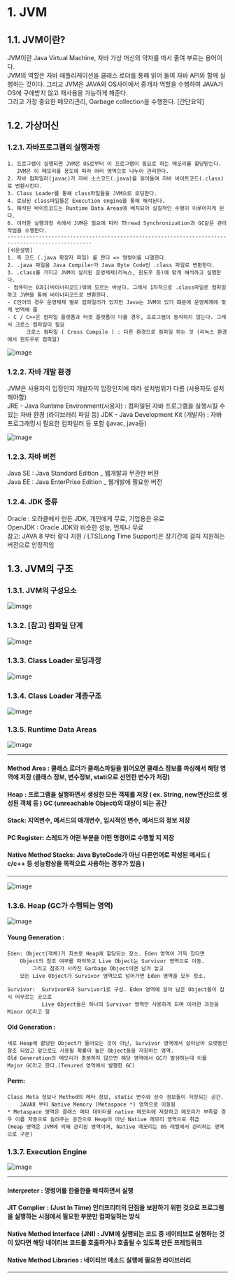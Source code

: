 

# 1. JVM
## 1.1. JVM이란?
JVM이란 Java Virtual Machine, 자바 가상 머신의 약자를 따서 줄여 부르는 용어이다.   
JVM의 역할은 자바 애플리케이션을 클래스 로더를 통해 읽어 들여 자바 API와 함께 실행하는 것이다.  그리고 JVM은 JAVA와 OS사이에서 중개자 역할을 수행하여 JAVA가 OS에 구애받지 않고 재사용을 가능하게 해준다.   
그리고 가장 중요한 메모리관리, Garbage collection을 수행한다. 
[간단요약]


## 1.2. 가상머신
### 1.2.1. 자바프로그램의 실행과정
	1. 프로그램이 실행되면 JVM은 OS로부터 이 프로그램이 필요로 하는 메모리를 할당받는다.
	   JVM은 이 메모리를 용도에 따라 여러 영역으로 나누어 관리한다.
	2. 자바 컴파일러(javac)가 자바 소스코드(.java)를 읽어들여 자바 바이트코드(.class)로 변환시킨다.
	3. Class Loader를 통해 class파일들을 JVM으로 로딩한다.
	4. 로딩된 class파일들은 Execution engine을 통해 해석된다.
	5. 해석된 바이트코드는 Runtime Data Areas에 배치되어 실질적인 수행이 이루어지게 된다.
	6. 이러한 실행과정 속에서 JVM은 필요에 따라 Thread Synchronization과 GC같은 관리작업을 수행한다.
	-------------------------------------------------------------------------------------------------
	[쉬운설명]
	1. 즉 코드 (.java 확장자 파일) 를 짠다 => 명령어를 나열한다
	2. .java 파일을 Java Compiler가 Java Byte Code인 .class 파일로 변환한다.
	3. .class를 가지고 JVM이 설치된 운영체제(리눅스, 윈도우 등)에 맞게 해석하고 실행한다.
	- 컴퓨터는 0과1(바이너리코드)밖에 모르는 바보다. 그래서 1차적으로 .class파일로 컴파일 하고 JVM을 통해 바이너리코드로 변환한다.
	- C언어의 경우 운영체제 별로 컴파일러가 있지만 Java는 JVM이 있기 떄문에 운영체제에 맞게 번역해 줌
	- C / C++은 컴파일 플랫폼과 타겟 플랫폼이 다를 경우, 프로그램이 동작하지 않는다. 그래서 크로스 컴파일이 필요
          크로스 컴파일 ( Cross Compile ) : 다른 환경으로 컴파일 하는 것 (리눅스 환경에서 윈도우로 컴파일)
  
![image](https://user-images.githubusercontent.com/81441317/136736758-16dc037d-91d7-49f1-a0d5-0749f67e1af3.png)

### 1.2.2. 자바 개발 환경
JVM은 사용자의 입장인지 개발자의 입장인지에 따라 설치범위가 다름 (사용자도 설치해야함)   
JRE - Java Runtime Environment(사용자) : 컴파일된 자바 프로그램을 실행시킬 수 있는 자바 환경 (라이브러리 파일 등)
JDK - Java Development Kit (개발자) : 자바 프로그래밍시 필요한 컴파일러 등 포함 (javac, java등)   

![image](https://user-images.githubusercontent.com/81441317/136776310-8e37e48b-a5d3-47f1-ae23-320cca814e50.png)

### 1.2.3. 자바 버전
Java SE : Java Standard Edition _ 웹개발과 무관한 버젼    
Java EE : Java EnterPrise Edition _ 웹개발에 필요한 버전

### 1.2.4. JDK 종류  
Oracle : 오라클에서 만든 JDK, 개인에게 무료, 기업용은 유료   
OpenJDK : Oracle JDK와 비슷한 성능, 언제나 무료   
참고: JAVA 8 부터 람다 지원 / LTS(Long Time Support)은 장기간에 걸처 지원하는 버전으로 안정적임 


## 1.3. JVM의 구조
### 1.3.1. JVM의 구성요소
![image](https://user-images.githubusercontent.com/81441317/137052829-2951af7c-e6d5-41d3-9d13-62e564c2b442.png)

### 1.3.2. [참고] 컴파일 단계

![image](https://user-images.githubusercontent.com/81441317/137052851-bd39f94e-36d3-4c97-90c1-c6ff8dc3b917.png)

### 1.3.3. Class Loader 로딩과정
![image](https://user-images.githubusercontent.com/81441317/137052870-0f75fb0b-9449-4c89-bff3-0e0ca45f512c.png)

### 1.3.4. Class Loader 계층구조
![image](https://user-images.githubusercontent.com/81441317/137052908-bb175d20-5da5-4533-84b6-66c494665015.png)

### 1.3.5. Runtime Data Areas
![image](https://user-images.githubusercontent.com/81441317/137052927-0d3df9ea-7f5a-4772-b5b4-073d5117a38f.png)
*****
#### Method Area : 클래스 로더가 클래스파일을 읽어오면 클래스 정보를 파싱해서 해당 영역에 저장 (클래스 정보, 변수정보,  stati으로 선언한 변수가 저장)   
#### Heap : 프로그램을 실행하면서 생성한 모든 객체를 저장 ( ex. String, new연산으로 생성된 객체 등 )  GC (unreachable Object)의 대상이 되는 공간   
#### Stack: 지역변수, 메서드의 매개변수, 임시적인 변수, 메서드의 정보 저장   
#### PC Register: 스레드가 어떤 부분을 어떤 명령어로 수행할 지 저장   
#### Native Method Stacks: Java ByteCode가 아닌 다른언어로 작성된 메서드 ( c/c++ 등 성능향상을 목적으로 사용하는 경우가 있음 )
*****
![image](https://user-images.githubusercontent.com/81441317/137053381-3ce59dd7-6582-4e07-a0f2-643f05cc16ca.png)


### 1.3.6. Heap (GC가 수행되는 영역)
![image](https://user-images.githubusercontent.com/81441317/137052944-6047d12c-85ff-4b47-a663-922dd2f891c5.png)

#### Young Generation :  
	Eden: Object(객체)가 최초로 Heap에 할당되는 장소. Eden 영역이 가득 찼다면   
		Object의 참조 여부를 파악하고 Live Object는 Survivor 영역으로 이동.      
       		그리고 참조가 사라진 Garbage Object이면 남겨 놓고 
		모든 Live Object가 Survivor 영역으로 넘어가면 Eden 영역을 모두 청소.   

	Survivor:  Survivor0과 Survivor1로 구성. Eden 영역에 살아 남은 Object들이 잠시 머무르는 곳으로   
        	   Live Object들은 하나의 Survivor 영역만 사용하게 되며 이러한 과정을 Minor GC라고 함   

#### Old Generation :
	새로 Heap에 할당된 Object가 들어오는 것이 아닌, Survivor 영역에서 살아남아 오랫동안 참조 되었고 앞으로도 사용될 확률이 높은 Object들을 저장하는 영역.    
	Old Generation의 메모리가 충분하지 않으면 해당 영역에서 GC가 발생하는데 이를 Major GC라고 한다.(Tenured 영역에서 발행한 GC)   

#### Perm:
	Class Meta 정보나 Method의 메타 정보, static 변수와 상수 정보들이 저장되는 공간.   
        JAVA8 부터 Native Memory (Metaspace *) 영역으로 이동됨   
	* Metaspace 영역은 클래스 메타 데이터를 native 메모리에 저장하고 메모리가 부족할 경우 이를 자동으로 늘려주는 공간으로 Heap이 아닌 Native 메모리 영역으로 취급   
	(Heap 영역은 JVM에 의해 관리된 영역이며, Native 메모리는 OS 레벨에서 관리하는 영역으로 구분)



### 1.3.7. Execution Engine
![image](https://user-images.githubusercontent.com/81441317/137052953-81698032-47f5-4dee-a240-97cfa5c7841c.png)
*****
#### Interpreter : 명령어를 한줄한줄 해석하면서 실행   
#### JIT Complier : (Just In Time) 인터프리터의 단점을 보완하기 위한 것으로 프로그램을 실행하는 시점에서 필요한 부분만 컴파일하는 방식    
#### Native Method Interface (JNI) : JVM에 실행되는 코드 중 네이티브로 실행하는 것이 있다면 해당 네이티브 코드를 호출하거나 호출될 수 있도록 만든 프레임워크   
#### Native Method Libraries :  네이티브 메소드 실행에 필요한 라이브러리   
*****





